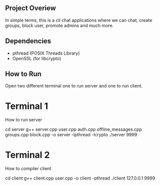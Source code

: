 ## Project Overiew

In simple terms, this is a cli chat applications where we can chat, create groups, block user, promote admins and much more.

## Dependencies

- pthread (POSIX Threads Library)
- OpenSSL (for libcrypto)

## How to Run

Open two different terminal one to run server and one to run client.

# Terminal 1

How to run server

cd server
g++ server.cpp user.cpp auth.cpp offline_messages.cpp groups.cpp block.cpp -o server -lpthread -lcrypto
./server 9999

# Terminal 2

How to compiler client

cd client
g++ client.cpp user.cpp -o client -pthread
./client 127.0.0.1 9999